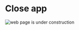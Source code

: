 # Close app

![web page is under construction](https://docimages.blob.core.chinacloudapi.cn/images/commingsoon20210514.jpg)

